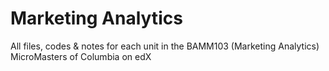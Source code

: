 # Marketing Analytics
 All files, codes & notes for each unit in the BAMM103 (Marketing Analytics) MicroMasters of Columbia on edX
